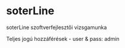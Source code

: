 # soterLine
soterLine szoftverfejlesztői vizsgamunka

Teljes jogú hozzáférések - user & pass: admin
